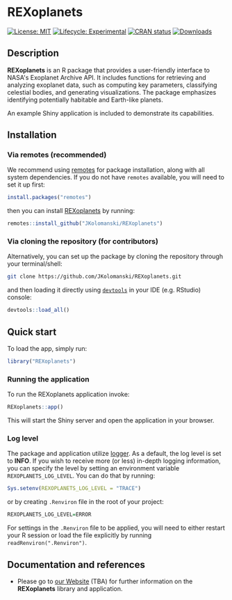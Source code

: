 # REXoplanets

[![License: MIT](https://img.shields.io/badge/license-MIT-blue.svg)](LICENSE)
[![Lifecycle: Experimental](https://img.shields.io/badge/lifecycle-experimental-orange.svg)](https://lifecycle.r-lib.org/articles/stages.html#experimental)
[![CRAN status](https://www.r-pkg.org/badges/version/REXoplanets)](https://CRAN.R-project.org/package=REXoplanets)
[![Downloads](https://cranlogs.r-pkg.org/badges/grand-total/REXoplanets)](https://cran.r-project.org/package=REXoplanets)

## Description

**REXoplanets** is an R package that provides a user-friendly interface to NASA's Exoplanet Archive API. It includes functions for retrieving and analyzing exoplanet data, such as computing key parameters, classifying celestial bodies, and generating visualizations. The package emphasizes identifying potentially habitable and Earth-like planets.

An example Shiny application is included to demonstrate its capabilities.

## Installation

### Via remotes (recommended)

We recommend using [remotes](https://github.com/r-lib/remotes) for package installation, along with all system dependencies. If you do not have `remotes` available, you will need to set it up first:

```r
install.packages("remotes")
```
then you can install [REXoplanets](.) by running:

```r
remotes::install_github("JKolomanski/REXoplanets")
```

### Via cloning the repository (for contributors)

Alternatively, you can set up the package by cloning the repository through your terminal/shell:

```bash
git clone https://github.com/JKolomanski/REXoplanets.git
```

and then loading it directly using [`devtools`](https://github.com/r-lib/devtools) in your IDE (e.g. RStudio) console:

```r
devtools::load_all()
```

## Quick start

To load the app, simply run:

```r
library("REXoplanets")
```

### Running the application

To run the REXoplanets application invoke:

```r
REXoplanets::app()
```

This will start the Shiny server and open the application in your browser.


### Log level
The package and application utilize [logger](https://daroczig.github.io/logger/). As a default, the log level is set to **INFO**. If you wish to receive more (or less) in-depth logging information, you can specify the level by setting an environment variable `REXOPLANETS_LOG_LEVEL`. You can do that by running:
```R
Sys.setenv(REXOPLANETS_LOG_LEVEL = "TRACE")
```
or by creating `.Renviron` file in the root of your project:
```R
REXOPLANETS_LOG_LEVEL=ERROR
```
For settings in the `.Renviron` file to be applied, you will need to either restart your R session or load the file explicitly by running `readRenviron(".Renviron")`.

## Documentation and references


- Please go to [our Website](.) (TBA) for further information on the **REXoplanets** library and application.